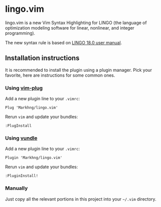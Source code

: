 # lingo.vim
lingo.vim is a new Vim Syntax Highlighting for LINGO (the language of optimization modeling software for linear, nonlinear, and integer programming).

The new syntax rule is based on [LINGO 18.0 user manual](https://www.lindo.com/downloads/PDF/LINGO.pdf).

## Installation instructions

It is recommended to install the plugin using a plugin manager. Pick your favorite, here are
instructions for some common ones.

### Using [vim-plug]

Add a new plugin line to your `.vimrc`:

```vim
Plug 'Markhng/lingo.vim'
```

Rerun `vim` and update your bundles:

```vim
:PlugInstall
```

### Using [vundle]

Add a new plugin line to your `.vimrc`:

```vim
Plugin 'Markhng/lingo.vim'
```

Rerun `vim` and update your bundles:

```vim
:PluginInstall!
```

[vim-plug]: https://github.com/junegunn/vim-plug
[vundle]: https://github.com/gmarik/vundle

### Manually
Just copy all the relevant portions in this project into your `~/.vim` directory.
